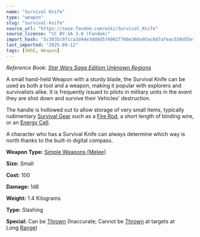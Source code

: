 ```yaml
---
name: "Survival Knife"
type: "weapon"
slug: "survival-knife"
source_url: "https://swse.fandom.com/wiki/Survival_Knife"
source_license: "CC BY-SA 3.0 (Fandom)"
import_hash: "5c3035c97cca3d44e3dd8d574902f766e360a95ac0d7afeac558d55e7d899d04"
last_imported: "2025-09-12"
tags: [SWSE, Weapon]
---
```

*Reference Book: [Star Wars Saga Edition Unknown Regions](https://swse.fandom.com/wiki/Star_Wars_Saga_Edition_Unknown_Regions)*

A small hand-held Weapon with a sturdy blade, the Survival Knife can be used as both a tool and a weapon, making it popular with explorers and survivalists alike. It is frequently issued to pilots in military units in the event they are shot down and survive their Vehicles' destruction. 

The handle is hollowed out to allow storage of very small items, typically rudimentary [Survival Gear](https://swse.fandom.com/wiki/Survival_Gear) such as a [Fire Rod](https://swse.fandom.com/wiki/Fire_Rod), a short length of binding wire, or an [Energy Cell](https://swse.fandom.com/wiki/Energy_Cell). 

A character who has a Survival Knife can always determine which way is north thanks to the built-in digital compass.

**Weapon Type:** [Simple Weapons (Melee)](https://swse.fandom.com/wiki/Simple_Weapons_(Melee))

**Size:** Small

**Cost:** 100

**Damage:** 1d6

**Weight:** 1.4 Kilograms

**Type:** Slashing

**Special:** Can be [Thrown](https://swse.fandom.com/wiki/Thrown) (Inaccurate; Cannot be [Thrown](https://swse.fandom.com/wiki/Thrown) at targets at Long [Range](https://swse.fandom.com/wiki/Range))